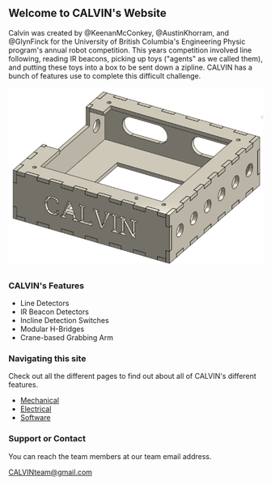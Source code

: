 ## Welcome to CALVIN's Website

Calvin was created by @KeenanMcConkey, @AustinKhorram, and @GlynFinck for the University of British Columbia's Engineering Physic program's annual robot competition. This years competition involved line following, reading IR beacons, picking up toys ("agents" as we called them), and putting these toys into a box to be sent down a zipline. CALVIN has a bunch of features use to complete this difficult challenge.

![TINAH Box](images/tinah_box.png)

### CALVIN's Features

* Line Detectors
* IR Beacon Detectors
* Incline Detection Switches
* Modular H-Bridges
* Crane-based Grabbing Arm

### Navigating this site

Check out all the different pages to find out about all of CALVIN's different features.

* [Mechanical](mechanical.md)
* [Electrical](electrical.md)
* [Software](software.md)

### Support or Contact

You can reach the team members at our team email address.

CALVINteam@gmail.com
